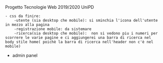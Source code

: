 Progetto Tecnologie Web 2019/2020 UniPD

	- css da finire:
		-utente (sia desktop che mobile): si sminchia l'icona dell'utente in mezzo alla pagina 
		-registrazione mobile: da sistemare
		-ricerca(sia desktop che mobile):  non si vedono piu i numeri per scorrere le varie pagine e ci aggiungerei una barra di ricerca nel body stile home( poichè la barra di ricerca nell'header non c'è nel mobile)
- admin panel
